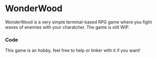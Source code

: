 # WonderWood
WonderWood is a very simple terminal-based RPG game where you fight waves of enemies with
your charatcher. The game is still WIP.

### Code
This game is an hobby, feel free to help or tinker with it if you want!
